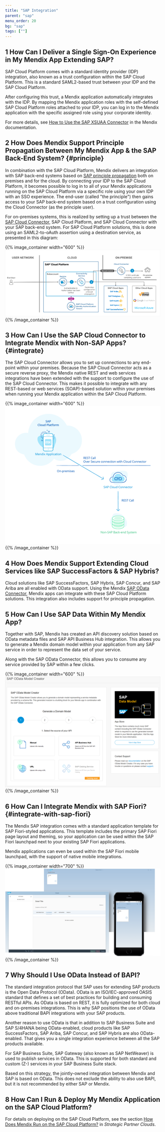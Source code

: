 ```yaml
---
title: "SAP Integration"
parent: "sap"
menu_order: 20
bg: "sap"
tags: [""]
---
```


## 1 How Can I Deliver a Single Sign-On Experience in My Mendix App Extending SAP?

SAP Cloud Platform comes with a standard identity provider (IDP) integration, also known as a trust configuration within the SAP Cloud Platform. This is a standard SAML2-based trust between your IDP and the SAP Cloud Platform.

After configuring this trust, a Mendix application automatically integrates with the IDP. By mapping the Mendix application roles with the self-defined SAP Cloud Platform roles attached to your IDP, you can log in to the Mendix application with the specific assigned role using your corporate identity.

For more details, see [How to Use the SAP XSUAA Connector](https://docs.mendix.com/howto/sap/use-sap-xsuaa-connector) in the Mendix documentation.

## 2 How Does Mendix Support Principle Propagation Between My Mendix App & the SAP Back-End System? {#principle}

In combination with the SAP Cloud Platform, Mendix delivers an integration with SAP back-end systems based on [SAP principle propagation](https://www.sap.com/developer/blueprints/finder/cloud-platform-principal-propagation.html) both on premises and for the cloud. By connecting your IDP to the SAP Cloud Platform, it becomes possible to log in to all of your Mendix applications running on the SAP Cloud Platform via a specific role using your own IDP with an SSO experience. The end-user (called "the principle") then gains access to your SAP back-end system based on a trust configuration using the Cloud Connector (as the principle user).

For on-premises systems, this is realized by setting up a trust between the [SAP Cloud Connector](https://docs.mendix.com/refguide/sap/sap-cloud-connector), SAP Cloud Platform, and SAP Cloud Connector with your SAP back-end system. For SAP Cloud Platform solutions, this is done using an SAML2-to-oAuth assertion using a destination service, as presented in this diagram:

{{% image_container width="600" %}}
![](attachments/dev_principal_prop_solution_diagram.png)
{{% /image_container %}}

## 3 How Can I Use the SAP Cloud Connector to Integrate Mendix with Non-SAP Apps? {#integrate}

The SAP Cloud Connector allows you to set up connections to any end-point within your premises. Because the SAP Cloud Connector acts as a secure reverse proxy, the Mendix native REST and web services integrations have been extended with the support to configure the use of the SAP Cloud Connector. This makes it possible to integrate with any REST-based or web services (SOAP)-based solution within your premises when running your Mendix application within the SAP Cloud Platform.

{{% image_container width="600" %}}
![](attachments/rest-to-non-sap.png)
{{% /image_container %}}

## 4 How Does Mendix Support Extending Cloud Services like SAP SuccessFactors & SAP Hybris?

Cloud solutions like SAP SuccessFactors, SAP Hybris, SAP Concur, and SAP Ariba are all enabled with OData support. Using the Mendix [SAP OData Connector](https://appstore.home.mendix.com/link/app/74525/), Mendix apps can integrate with these SAP Cloud Platform solutions. This integration also includes support for principle propagation.

## 5 How Can I Use SAP Data Within My Mendix App?

Together with SAP, Mendix has created an API discovery solution based on OData metadata files and SAP API Business Hub integration. This allows you to generate a Mendix domain model within your application from any SAP service in order to represent the data set of your service.

Along with the SAP OData Connector, this allows you to consume any service provided by SAP within a few clicks.

{{% image_container width="600" %}}
![](attachments/api_business_hub_mg.png )
{{% /image_container %}}

## 6 How Can I Integrate Mendix with SAP Fiori? {#integrate-with-sap-fiori}

The Mendix SAP integration comes with a standard application template for SAP Fiori-styled applications. This template includes the primary SAP Fiori page layout and theming, so your application can be used within the SAP Fiori launchpad next to your existing SAP Fiori applications.

Mendix applications can even be used within the SAP Fiori mobile launchpad, with the support of native mobile integrations.

{{% image_container width="700" %}}
![](attachments/sapfiorisupport.png)
{{% /image_container %}}

## 7 Why Should I Use OData Instead of BAPI?

The standard integration protocol that SAP uses for extending SAP products is the Open Data Protocol (OData). OData is an ISO/IEC-approved OASIS standard that defines a set of best practices for building and consuming RESTful APIs. As OData is based on REST, it is fully optimized for both cloud and on-premises integrations. This is why SAP positions the use of OData above traditional BAPI integrations with your SAP products.

Another reason to use OData is that in addition to SAP Business Suite and SAP S/4HANA being OData-enabled, cloud products like SAP SuccessFactors, SAP Ariba, SAP Concur, and SAP Hybris are also OData-enabled. That gives you a single integration experience between all the SAP products available.

For SAP Business Suite, SAP Gateway (also known as SAP NetWeaver) is used to publish services in OData. This is supported for both standard and custom (Z-) services in your SAP Business Suite stack.

Based on this strategy, the jointly-owned integration between Mendix and SAP is based on OData. This does not  exclude the ability to also use BAPI, but it is not recommended by either SAP or Mendix.

## 8 How Can I Run & Deploy My Mendix Application on the SAP Cloud Platform?

For details on deploying on the SAP Cloud Platform, see the section [How Does Mendix Run on the SAP Cloud Platform?](../app-capabilities/strategic-partner-cloud#running-sap-cloud) in *Strategic Partner Clouds*.